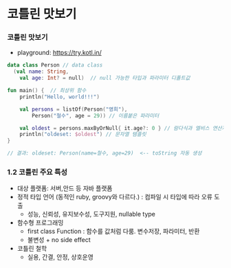 # 코틀린 맛보기

### 코틀린 맛보기

* playground: https://try.kotl.in/

```kotlin
data class Person // data class
  (val name: String,
    val age: Int? = null)  // null 가능한 타입과 파라미터 디폴트값

fun main() {  // 최상위 함수
    println("Hello, world!!!")

    val persons = listOf(Person("영희"),
        Person("철수", age = 29)) // 이름붙은 파라미터

    val oldest = persons.maxByOrNull{ it.age?: 0 } // 람다식과 엘비스 연산자
    println("oldeset: $oldest") // 문자열 템플릿
}

// 결과: oldeset: Person(name=철수, age=29)  <-- toString 자동 생성
```

### 1.2 코틀린 주요 특성
* 대상 플랫폼: 서버,안드 등 자바 플랫폼
* 정적 타입 언어 (동적인 ruby, groovy와 다르다.) : 컴파일 시 타입에 따라 오류 도출
  - 성능, 신뢰성, 유지보수성, 도구지원, nullable type
* 함수형 프로그래밍
  - first class Function : 함수를 값처럼 다룸. 변수저장, 파라미터, 반환
  - 불변성 + no side effect
* 코틀린 철학
  - 실용, 간결, 안정, 상호운영
